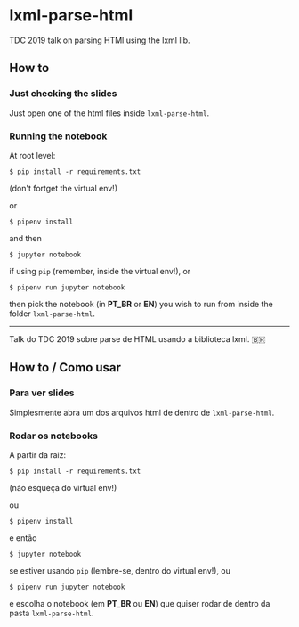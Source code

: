 # lxml-parse-html

TDC 2019 talk on parsing HTMl using the lxml lib.

## How to

### Just checking the slides

Just open one of the html files inside `lxml-parse-html`.

### Running the notebook

At root level:

`$ pip install -r requirements.txt`

(don't fortget the virtual env!)

or

`$ pipenv install`

and then

`$ jupyter notebook`

if using `pip` (remember, inside the virtual env!), or

`$ pipenv run jupyter notebook`

then pick the notebook (in **PT_BR** or **EN**) you wish to run from inside the folder `lxml-parse-html`.

---

Talk do TDC 2019 sobre parse de HTML usando a biblioteca lxml. 🇧🇷

## How to / Como usar

### Para ver slides

Simplesmente abra um dos arquivos html de dentro de `lxml-parse-html`.

### Rodar os notebooks

A partir da raiz:

`$ pip install -r requirements.txt`

(não esqueça do virtual env!)

ou

`$ pipenv install`

e então

`$ jupyter notebook`

se estiver usando `pip` (lembre-se, dentro do virtual env!), ou

`$ pipenv run jupyter notebook`

e escolha o notebook (em **PT_BR** ou **EN**) que quiser rodar de dentro da pasta `lxml-parse-html`.
